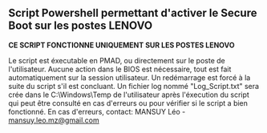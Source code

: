 ## Script Powershell permettant d'activer le Secure Boot sur les postes LENOVO

**CE SCRIPT FONCTIONNE UNIQUEMENT SUR LES POSTES LENOVO**

Le script est éxecutable en PMAD, ou directement sur le poste de l'utilisateur. 
Aucune action dans le BIOS est nécessaire, tout est fait automatiquement sur la session utilisateur. 
Un redémarrage est forcé à la suite du script s'il est concluant.
Un fichier log nommé "Log_Script.txt" sera crée dans le C:\Windows\Temp de l'utilisateur après l'éxecution du script qui peut être consulté en cas d'erreurs ou pour vérifier si le script a bien fonctionné.
En cas d'erreurs, contact: MANSUY Léo - mansuy.leo.mz@gmail.com
